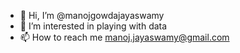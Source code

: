 - 👋 Hi, I’m @manojgowdajayaswamy
- 👀 I’m interested in playing with data
- 📫 How to reach me manoj.jayaswamy@gmail.com 
<!---
manojgowdajayaswamy/manojgowdajayaswamy is a ✨ special ✨ repository because its `README.md` (this file) appears on your GitHub profile.
You can click the Preview link to take a look at your changes.
--->
